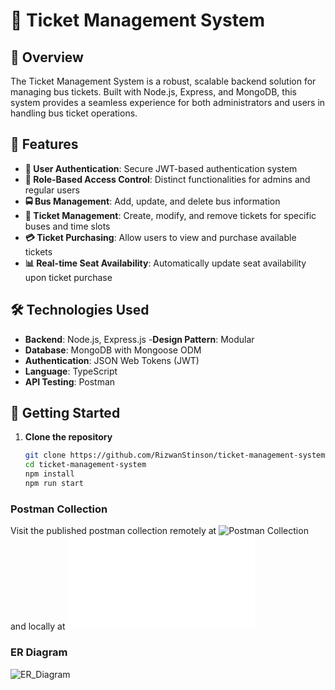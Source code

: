 # 🚌 Ticket Management System

## 🌟 Overview

The Ticket Management System is a robust, scalable backend solution for managing bus tickets. Built with Node.js, Express, and MongoDB, this system provides a seamless experience for both administrators and users in handling bus ticket operations.


## 🚀 Features

- **🔐 User Authentication**: Secure JWT-based authentication system
- **👥 Role-Based Access Control**: Distinct functionalities for admins and regular users
- **🚍 Bus Management**: Add, update, and delete bus information
- **🎫 Ticket Management**: Create, modify, and remove tickets for specific buses and time slots
- **💳 Ticket Purchasing**: Allow users to view and purchase available tickets
- **📊 Real-time Seat Availability**: Automatically update seat availability upon ticket purchase

## 🛠 Technologies Used

- **Backend**: Node.js, Express.js
-**Design Pattern**: Modular
- **Database**: MongoDB with Mongoose ODM
- **Authentication**: JSON Web Tokens (JWT)
- **Language**: TypeScript
- **API Testing**: Postman



## 🚀 Getting Started

1. **Clone the repository**

   ```bash
   git clone https://github.com/RizwanStinson/ticket-management-system.git
   cd ticket-management-system
   npm install
   npm run start

### Postman Collection

Visit the published postman collection remotely at ![Postman Collection](https://documenter.getpostman.com/view/37648594/2sAYHxmNpC) and locally at ![Postman Collection](/Ticket%20Management%20System.postman_collection.json)

### ER Diagram
![ER_Diagram](/er_diagram/ER_Diagram.png)



